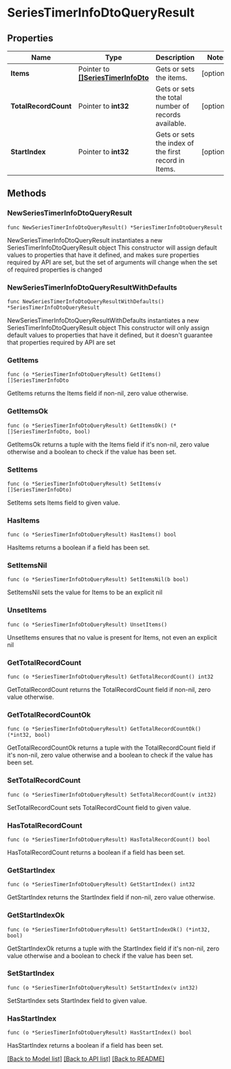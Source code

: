 # SeriesTimerInfoDtoQueryResult

## Properties

Name | Type | Description | Notes
------------ | ------------- | ------------- | -------------
**Items** | Pointer to [**[]SeriesTimerInfoDto**](SeriesTimerInfoDto.md) | Gets or sets the items. | [optional] 
**TotalRecordCount** | Pointer to **int32** | Gets or sets the total number of records available. | [optional] 
**StartIndex** | Pointer to **int32** | Gets or sets the index of the first record in Items. | [optional] 

## Methods

### NewSeriesTimerInfoDtoQueryResult

`func NewSeriesTimerInfoDtoQueryResult() *SeriesTimerInfoDtoQueryResult`

NewSeriesTimerInfoDtoQueryResult instantiates a new SeriesTimerInfoDtoQueryResult object
This constructor will assign default values to properties that have it defined,
and makes sure properties required by API are set, but the set of arguments
will change when the set of required properties is changed

### NewSeriesTimerInfoDtoQueryResultWithDefaults

`func NewSeriesTimerInfoDtoQueryResultWithDefaults() *SeriesTimerInfoDtoQueryResult`

NewSeriesTimerInfoDtoQueryResultWithDefaults instantiates a new SeriesTimerInfoDtoQueryResult object
This constructor will only assign default values to properties that have it defined,
but it doesn't guarantee that properties required by API are set

### GetItems

`func (o *SeriesTimerInfoDtoQueryResult) GetItems() []SeriesTimerInfoDto`

GetItems returns the Items field if non-nil, zero value otherwise.

### GetItemsOk

`func (o *SeriesTimerInfoDtoQueryResult) GetItemsOk() (*[]SeriesTimerInfoDto, bool)`

GetItemsOk returns a tuple with the Items field if it's non-nil, zero value otherwise
and a boolean to check if the value has been set.

### SetItems

`func (o *SeriesTimerInfoDtoQueryResult) SetItems(v []SeriesTimerInfoDto)`

SetItems sets Items field to given value.

### HasItems

`func (o *SeriesTimerInfoDtoQueryResult) HasItems() bool`

HasItems returns a boolean if a field has been set.

### SetItemsNil

`func (o *SeriesTimerInfoDtoQueryResult) SetItemsNil(b bool)`

 SetItemsNil sets the value for Items to be an explicit nil

### UnsetItems
`func (o *SeriesTimerInfoDtoQueryResult) UnsetItems()`

UnsetItems ensures that no value is present for Items, not even an explicit nil
### GetTotalRecordCount

`func (o *SeriesTimerInfoDtoQueryResult) GetTotalRecordCount() int32`

GetTotalRecordCount returns the TotalRecordCount field if non-nil, zero value otherwise.

### GetTotalRecordCountOk

`func (o *SeriesTimerInfoDtoQueryResult) GetTotalRecordCountOk() (*int32, bool)`

GetTotalRecordCountOk returns a tuple with the TotalRecordCount field if it's non-nil, zero value otherwise
and a boolean to check if the value has been set.

### SetTotalRecordCount

`func (o *SeriesTimerInfoDtoQueryResult) SetTotalRecordCount(v int32)`

SetTotalRecordCount sets TotalRecordCount field to given value.

### HasTotalRecordCount

`func (o *SeriesTimerInfoDtoQueryResult) HasTotalRecordCount() bool`

HasTotalRecordCount returns a boolean if a field has been set.

### GetStartIndex

`func (o *SeriesTimerInfoDtoQueryResult) GetStartIndex() int32`

GetStartIndex returns the StartIndex field if non-nil, zero value otherwise.

### GetStartIndexOk

`func (o *SeriesTimerInfoDtoQueryResult) GetStartIndexOk() (*int32, bool)`

GetStartIndexOk returns a tuple with the StartIndex field if it's non-nil, zero value otherwise
and a boolean to check if the value has been set.

### SetStartIndex

`func (o *SeriesTimerInfoDtoQueryResult) SetStartIndex(v int32)`

SetStartIndex sets StartIndex field to given value.

### HasStartIndex

`func (o *SeriesTimerInfoDtoQueryResult) HasStartIndex() bool`

HasStartIndex returns a boolean if a field has been set.


[[Back to Model list]](../README.md#documentation-for-models) [[Back to API list]](../README.md#documentation-for-api-endpoints) [[Back to README]](../README.md)


